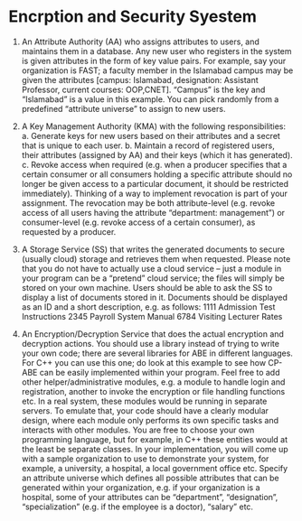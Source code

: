# Encrption and Security Syestem


1. An Attribute Authority (AA) who assigns attributes to users, and maintains them in a
database. Any new user who registers in the system is given attributes in the form of
key value pairs. For example, say your organization is FAST; a faculty member in the
Islamabad campus may be given the attributes [campus: Islamabad, designation:
Assistant Professor, current courses: OOP,CNET]. “Campus” is the key and
“Islamabad” is a value in this example. You can pick randomly from a predefined
“attribute universe” to assign to new users.
2. A Key Management Authority (KMA) with the following responsibilities:
a. Generate keys for new users based on their attributes and a secret that is
unique to each user.
b. Maintain a record of registered users, their attributes (assigned by AA) and
their keys (which it has generated).
c. Revoke access when required (e.g. when a producer specifies that a certain
consumer or all consumers holding a specific attribute should no longer be
given access to a particular document, it should be restricted immediately).
Thinking of a way to implement revocation is part of your assignment. The
revocation may be both attribute-level (e.g. revoke access of all users having
the attribute “department: management”) or consumer-level (e.g. revoke
access of a certain consumer), as requested by a producer.

3. A Storage Service (SS) that writes the generated documents to secure (usually cloud)
storage and retrieves them when requested. Please note that you do not have to
actually use a cloud service – just a module in your program can be a “pretend” cloud
service; the files will simply be stored on your own machine. Users should be able to
ask the SS to display a list of documents stored in it. Documents should be displayed
as an ID and a short description, e.g. as follows:
1111 Admission Test Instructions
2345 Payroll System Manual
6784 Visiting Lecturer Rates
4. An Encryption/Decryption Service that does the actual encryption and decryption
actions. You should use a library instead of trying to write your own code; there are
several libraries for ABE in different languages. For C++ you can use this one; do look
at this example to see how CP-ABE can be easily implemented within your program.
Feel free to add other helper/administrative modules, e.g. a module to handle login and
registration, another to invoke the encryption or file handling functions etc. In a real system,
these modules would be running in separate servers. To emulate that, your code should have
a clearly modular design, where each module only performs its own specific tasks and
interacts with other modules. You are free to choose your own programming language, but
for example, in C++ these entities would at the least be separate classes.
In your implementation, you will come up with a sample organization to use to demonstrate
your system, for example, a university, a hospital, a local government office etc. Specify an
attribute universe which defines all possible attributes that can be generated within your
organization, e.g. if your organization is a hospital, some of your attributes can be
“department”, “designation”, “specialization” (e.g. if the employee is a doctor), “salary” etc.
